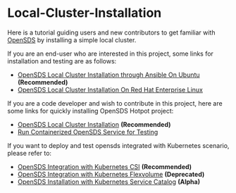 # Local-Cluster-Installation

Here is a tutorial guiding users and new contributors to get familiar with [OpenSDS](https://github.com/opensds/opensds) by installing a simple local cluster.

If you are an end-user who are interested in this project, some links for installation and testing are as follows:
- [OpenSDS Local Cluster Installation through Ansible On Ubuntu](https://github.com/opensds/opensds/wiki/OpenSDS-Cluster-Installation-through-Ansible) **(Recommended)**
- [OpenSDS Local Cluster Installation On Red Hat Enterprise Linux](https://github.com/opensds/opensds/wiki/OpenSDS-Cluster-Installation-On-Red-Hat-Enterprise-Linux)

If you are a code developer and wish to contribute in this project, here are some links for quickly installing OpenSDS
Hotpot project:
- [OpenSDS Local Cluster Installation](https://github.com/opensds/opensds/wiki/OpenSDS-Local-Cluster-with-Multi-tenants-Installation) **(Recommended)**
- [Run Containerized OpenSDS Service for Testing](https://github.com/opensds/opensds/wiki/How-to-Run-Containerized-OpenSDS-for-Testing-Work)

If you want to deploy and test opensds integrated with Kubernetes scenario, please refer to:
- [OpenSDS Integration with Kubernetes CSI](https://github.com/opensds/opensds/wiki/OpenSDS-Integration-with-Kubernetes-CSI) **(Recommended)**
- [OpenSDS Integration with Kubernetes Flexvolume](https://github.com/opensds/opensds/wiki/OpenSDS-Integration-with-Kubernetes-Flexvolume) **(Deprecated)**
- [OpenSDS Installation with Kubernetes Service Catalog](https://github.com/opensds/opensds/wiki/OpenSDS-Installation-with-Kubernetes-Service-Catalog) **(Alpha)**
